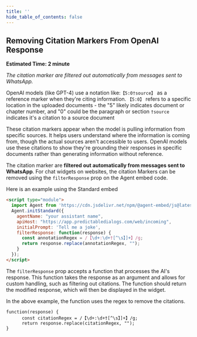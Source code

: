 ```yaml
---
title: ''
hide_table_of_contents: false
---
```


## Removing Citation Markers From OpenAI Response
**Estimated Time: 2 minute**

*The citation marker are filtered out automatically from messages sent to WhatsApp.*

OpenAI models (like GPT-4) use a notation like:`【5:0†source】` as a reference marker when they're citing information.
`【5:0】` refers to a specific location in the uploaded documents - the "5" likely indicates document or chapter number, and "0" could be the paragraph or section
`†source` indicates it's a citation to a source document

These citation markers appear when the model is pulling information from specific sources. It helps users understand where the information is coming from, though the actual sources aren't accessible to users.
OpenAI models use these citations to show they're grounding their responses in specific documents rather than generating information without reference.

The citation marker are **filtered out automatically from messages sent to WhatsApp**. For chat widgets on websites, the citation Markers can be removed using the `filterResponse` prop on the Agent embed code.

Here is an example using the Standard embed

```html
<script type="module">
  import Agent from 'https://cdn.jsdelivr.net/npm/@agent-embed/js@latest/dist/web.js'
  Agent.initStandard({
    agentName: "your assistant name",
    apiHost: "https://app.predictabledialogs.com/web/incoming",
    initialPrompt: 'Tell me a joke',
    filterResponse: function(response) {
      const annotationRegex = /【\d+:\d+†[^\s】]+】/g;
      return response.replace(annotationRegex, "");
    }
  });
</script>

```

The `filterResponse` prop accepts a function that processes the AI's response. This function takes the response as an argument and allows for custom handling, such as filtering out citations. The function should return the modified response, which will then be displayed in the widget.

In the above example, the function uses the regex to remove the citations.

```
function(response) {
      const citationRegex = /【\d+:\d+†[^\s】]+】/g;
      return response.replace(citationRegex, "");
}
```

